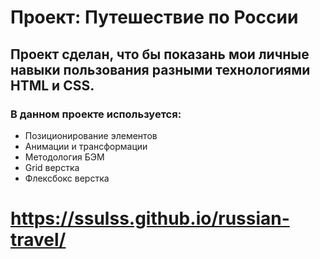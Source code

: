 # Проект: Путешествие по России

## Проект сделан, что бы показань мои личные навыки пользования разными технологиями HTML и CSS.
### В данном проекте используется:
  * Позиционирование элементов
  * Анимации и трансформации 
  * Методология БЭМ
  * Grid верстка
  * Флексбокс верстка
  
  # https://ssulss.github.io/russian-travel/
